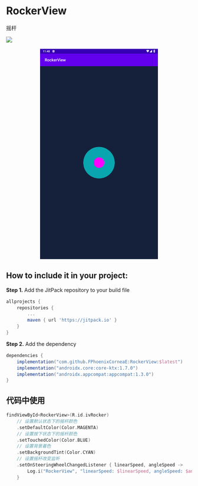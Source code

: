 # RockerView
摇杆

[![](https://jitpack.io/v/FPhoenixCorneaE/RockerView.svg)](https://jitpack.io/#FPhoenixCorneaE/RockerView)

<p align="center"> <img src="https://github.com/FPhoenixCorneaE/RockerView/blob/main/image/rocker_view.png" alt="预览图片"  width="320"></p>


How to include it in your project:
--------------
**Step 1.** Add the JitPack repository to your build file
```groovy
allprojects {
	repositories {
		...
		maven { url 'https://jitpack.io' }
	}
}
```

**Step 2.** Add the dependency
```groovy
dependencies {
	implementation("com.github.FPhoenixCorneaE:RockerView:$latest")
    implementation("androidx.core:core-ktx:1.7.0")
    implementation("androidx.appcompat:appcompat:1.3.0")
}
```

代码中使用
-------------------
```kotlin
findViewById<RockerView>(R.id.ivRocker)
    // 设置默认状态下的摇杆颜色
    .setDefaultColor(Color.MAGENTA)
    // 设置按下状态下的摇杆颜色
    .setTouchedColor(Color.BLUE)
    // 设置背景着色
    .setBackgroundTint(Color.CYAN)
    // 设置摇杆改变监听
    .setOnSteeringWheelChangedListener { linearSpeed, angleSpeed ->
        Log.i("RockerView", "linearSpeed: $linearSpeed, angleSpeed: $angleSpeed")
    }
```
